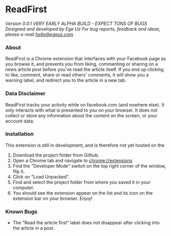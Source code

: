 # ReadFirst

*Version 0.0.1*
*VERY EARLY ALPHA BUILD - EXPECT TONS OF BUGS*
*Designed and developed by Ege Uz*
*For bug reports, feedback and ideas, please e-mail [hello@egeuz.com](mailto:hello@egeuz.com)*

### About
ReadFirst is a Chrome extension that interfaces with your Facebook page as you browse it, and prevents you from liking, commenting or sharing on a news article post before you've read the article itself. If you end up clicking to like, comment, share or read others' comments, it will show you a warning label, and redirect you to the article in a new tab.

### Data Disclaimer
ReadFirst tracks your activity while on facebook.com (and nowhere else). It only interacts with what is presented to you on your browser. It does not collect or store any information about the content on the screen, or your account data.

### Installation
This extension is still in development, and is therefore not yet hosted on the
1. Download the project folder from Github.
2. Open a Chrome tab and navigate to [chrome://extensions](chrome://extensions)
3. Find the "Developer Mode" switch on the top right corner of the window, flip it.
4. Click on "Load Unpacked".
5. Find and select the project folder from where you saved it in your computer.
6. You should see the extension appear on the list and its icon on the extension bar on your browser. Enjoy!

### Known Bugs
* The "Read the article first" label does not disappear after clicking into the article in a post.
